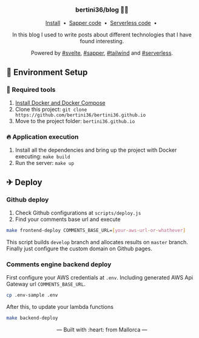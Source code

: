 <h3 align="center">
    bertini36/blog 👩‍💻 
</h3>
<p align="center">
  <a href="#-environment-setup">Install</a>&nbsp;&nbsp;•&nbsp;
  <a href="src">Sapper code</a>&nbsp;&nbsp;•&nbsp;
  <a href="comments_engine">Serverless code</a>&nbsp;&nbsp;•&nbsp;
</p>
<p align="center">
In this blog I used to write posts about different technologies that I have 
found interesting.
</p>
<p align="center">
Powered by <a href="https://github.com/sveltejs/svelte">#svelte</a>,
 <a href="https://github.com/sveltejs/sapper">#sapper</a>,
 <a href="https://github.com/tailwindcss/tailwindcss">#tailwind</a> and
 <a href="https://www.serverless.com/">#serverless</a>.
</p>

## 🚀 Environment Setup

### 🐳 Required tools

1. [Install Docker and Docker Compose](https://www.docker.com/get-started)
2. Clone this project: `git clone https://github.com/bertini36/bertini36.github.io`
3. Move to the project folder: `bertini36.github.io`

### 🔥 Application execution

1. Install all the dependencies and bring up the project with Docker executing: `make build`
2. Run the server: `make up`

## ✈ Deploy

### Github deploy
1. Check Github configurations at `scripts/deploy.js`
2. Find your comments base url and execute
```bash
make frontend-deploy COMMENTS_BASE_URL=[your-aws-url-or-whathever]
```
This script builds `develop` branch and allocates results on `master` branch. 
Finally just configure the custom domain on Github pages.

### Comments engine backend deploy
First configure your AWS credentials at `.env`. Including generated AWS Api Gateway
url `COMMENTS_BASE_URL`.
```bash
cp .env-sample .env
```

After this, to update your lambda functions
```bash
make backend-deploy
```

<p align="center">&mdash; Built with :heart: from Mallorca &mdash;</p>